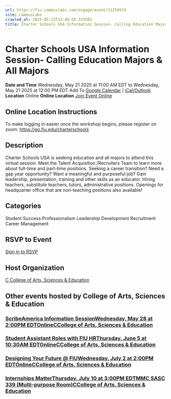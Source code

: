 ```yaml
---
url: https://fiu.campuslabs.com/engage/event/11259574
site: CampusLabs
crawled_at: 2025-05-13T13:40:58.333502
title: Charter Schools USA Information Session- Calling Education Majors & All Majors - Panther Connect
---
```


# Charter Schools USA Information Session- Calling Education Majors & All Majors
**Date and Time**
Wednesday, May 21 2025 at 11:00 AM EDT  to 
Wednesday, May 21 2025 at 12:00 PM EDT
Add To [Google Calendar](https://fiu.campuslabs.com/engage/event/11259574/googlepublish) | [iCal/Outlook ](https://fiu.campuslabs.com/engage/event/11259574.ics)
**Location**
Online
**Online Location**
[Join Event Online](https://go.fiu.edu/charterschools "Online Location Link")
## Online Location Instructions
To make logging in easier once the workshop begins, please register on zoom: https://go.fiu.edu/charterschools
## Description
Charter Schools USA is seeking education and all majors to attend this virtual session. Meet the Talent Acquisition /Recruiters Team to learn more about full-time and part-time positions. Seeking a career transition? Need a gap year opportunity? Want a meaningful and purposeful job? Gain leadership, presentation, training and other skills as an educator. Hiring teachers, substitute teachers, tutors, administrative positions. Openings for headquarter office that are non-teaching positions also available!
## Categories
Student Success 
Professionalism
Leadership Development
Recruitment
Career Management
## RSVP to Event
[Sign in to RSVP](https://fiu.campuslabs.com/engage/account/login?returnUrl=/engage/event/11259574)
## Host Organization
[C College of Arts, Sciences & Education ](https://fiu.campuslabs.com/engage/organization/case)
## Other events hosted by College of Arts, Sciences & Education
### [ScribeAmerica Information SessionWednesday, May 28 at 2:00PM EDTOnlineCCollege of Arts, Sciences & Education](https://fiu.campuslabs.com/engage/event/11282780)
### [Student Assistant Roles with FIU HRThursday, June 5 at 10:30AM EDTOnlineCCollege of Arts, Sciences & Education](https://fiu.campuslabs.com/engage/event/11263458)
### [Designing Your Future @ FIUWednesday, July 2 at 2:00PM EDTOnlineCCollege of Arts, Sciences & Education](https://fiu.campuslabs.com/engage/event/11259685)
### [Internships MatterThursday, July 10 at 3:00PM EDTMMC SASC 339 (Multi-purpose Room)CCollege of Arts, Sciences & Education](https://fiu.campuslabs.com/engage/event/11288038)
